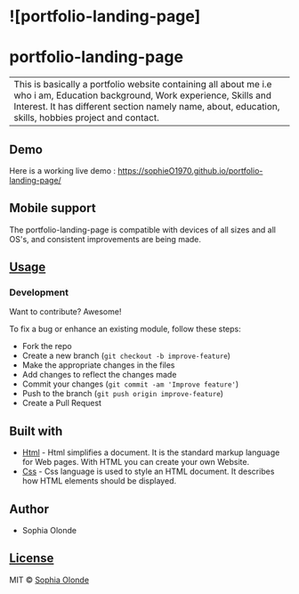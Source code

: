 # ![portfolio-landing-page]
# portfolio-landing-page
<table> 
<tr>
<td>
  This is basically a portfolio website containing all about me i.e who i am, Education background, Work experience, Skills and Interest. It has different section namely name, about, education, skills, hobbies project and contact.
</td>
</tr>
</table>

## Demo
Here is a working live demo :  https://sophieO1970.github.io/portfolio-landing-page/

## Mobile support
The portfolio-landing-page is compatible with devices of all sizes and all OS's, and consistent improvements are being made.

## [Usage](https://sophieO1970.github.io/portfolio-landing-page/) 

### Development
Want to contribute? Awesome!

To fix a bug or enhance an existing module, follow these steps:

- Fork the repo
- Create a new branch (`git checkout -b improve-feature`)
- Make the appropriate changes in the files
- Add changes to reflect the changes made
- Commit your changes (`git commit -am 'Improve feature'`)
- Push to the branch (`git push origin improve-feature`)
- Create a Pull Request 

## Built with 

- [Html](https://www.w3schools.com/html/) - Html simplifies a document. It is the standard markup language for Web pages. With HTML you can create your own Website.
- [Css](https://www.w3schools.com/css/) - Css language is used to style an HTML document. It describes how HTML elements should be displayed.

## Author

- Sophia Olonde

## [License](https://github.com/sophieO1970/portfolio-landing-page/blob/master/LICENSE.md)

MIT © [Sophia Olonde](https://github.com/sophieO1970)

